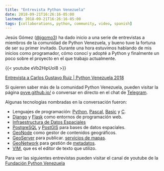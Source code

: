 ```yaml
---
title: "Entrevista Python Venezuela"
date: 2018-09-21T16:26:16-05:00
lastmod: 2018-09-21T16:26:16-05:00
tags: [collaborations, python, community, video, spanish]
---
```


Jesús Gómez ([&#64;jgomo3](https://twitter.com/jgomo3)) ha dado inicio a una
serie de entrevistas a miembros de la comunidad de Python Venezuela, y bueno
tuve la fortuna de ser su primer invitado. Durante una hora estuvimos hablando
de mis inicios como programador, cómo conocí y adopté a Python y finalmente un
poco sobre el proyecto en el que trabajo actualmente.

<!--more-->

{{< youtube eVb2HipUoI8 >}}

[Entrevista a Carlos Gustavo Ruiz | Python Venezuela 2018](https://www.youtube.com/watch?v=eVb2HipUoI8)

Si quieren saber más de la comunidad Python Venezuela, pueden visitar la página
[pyve.github.io/](https://pyve.github.io) o conversar en directo en el chat de
[Telegram](https://t.me/python_venezuela).

Algunas tecnologías nombradas en la conversación fueron:

- Lenguajes de programación: [Python](https://www.python.org/),
  [Pascal](https://es.wikipedia.org/wiki/Pascal_(lenguaje_de_programaci%C3%B3n)),
  [Basic](https://es.wikipedia.org/wiki/BASIC) y
  [C](https://es.wikipedia.org/wiki/C_(lenguaje_de_programaci%C3%B3n)).
- [Django](https://www.djangoproject.com/) y
  [Flask](http://flask.pocoo.org/) como entornos de programación web.
- [Infraestructura de Datos Espaciales](https://es.wikipedia.org/wiki/Infraestructura_de_Datos_Espaciales)
- [PostgreSQL](https://www.postgresql.org/) y
  [PostGIS](http://postgis.net/) para bases de datos espaciales.
- [GeoNode](http://geonode.org/) como gestor de contenidos geográficos.
- [GeoServer](http://geoserver.org/) para publicar.
  [servicios de mapas](https://es.wikipedia.org/wiki/Open_Geospatial_Consortium).
- [GeoNetwork](https://geonetwork-opensource.org/) para gestión de
  [metadatos](https://es.wikipedia.org/wiki/Metadatos).
- [VIM](https://www.vim.org/), que es el editor de texto que utilizo.

Para ver las siguientes entrevistas pueden visitar el canal de youtube de la
[Fundación Python Venezuela](https://www.youtube.com/channel/UCRwNHOZLuGxUcEXM8-0iUAA)
